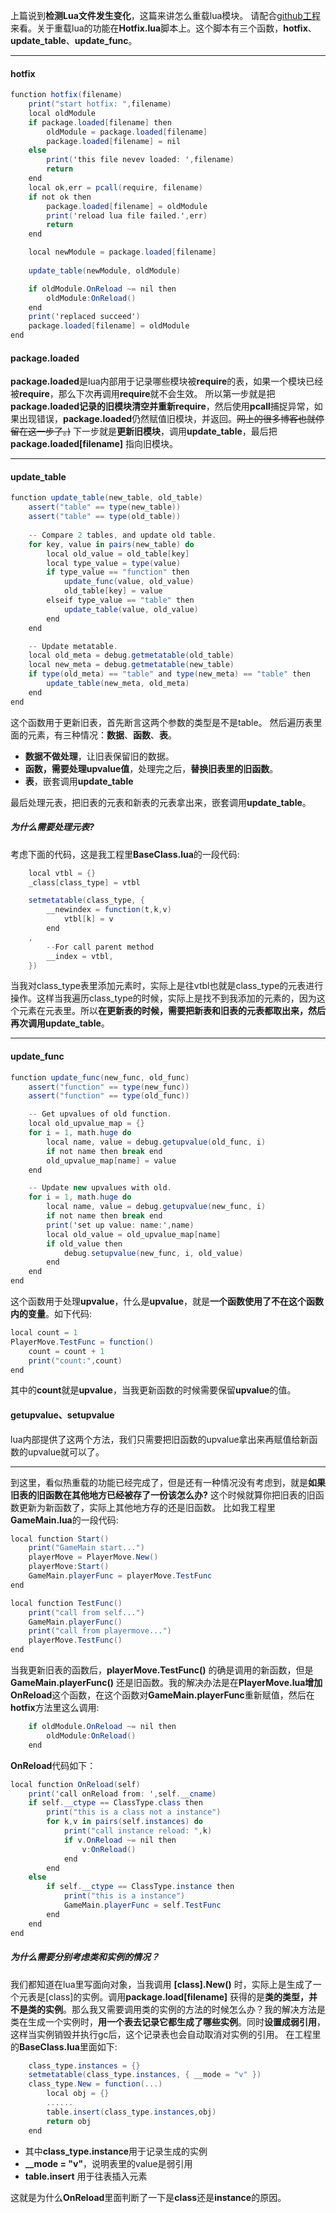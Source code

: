 上篇说到**检测Lua文件发生变化**，这篇来讲怎么重载lua模块。
请配合[github工程](https://github.com/756915370/LuaRuntimeHotfix)来看。关于重载lua的功能在**Hotfix.lua**脚本上。这个脚本有三个函数，**hotfix**、**update_table**、**update_func**。
***
#### hotfix
```csharp
function hotfix(filename)
    print("start hotfix: ",filename)
    local oldModule
    if package.loaded[filename] then
        oldModule = package.loaded[filename]
        package.loaded[filename] = nil
    else
        print('this file nevev loaded: ',filename)
        return
    end
    local ok,err = pcall(require, filename)
    if not ok then
        package.loaded[filename] = oldModule
        print('reload lua file failed.',err)
        return
    end

    local newModule = package.loaded[filename]
    
    update_table(newModule, oldModule)

    if oldModule.OnReload ~= nil then
        oldModule:OnReload()
    end
    print('replaced succeed')
    package.loaded[filename] = oldModule
end
```
#### package.loaded
**package.loaded**是lua内部用于记录哪些模块被**require**的表，如果一个模块已经被**require**，那么下次再调用**require**就不会生效。
所以第一步就是把**package.loaded记录的旧模块清空并重新require**，然后使用**pcall**捕捉异常，如果出现错误，**package.loaded**仍然赋值旧模块，并返回。~~网上的很多博客也就停留在这一步了。)~~ 下一步就是**更新旧模块**，调用**update_table**，最后把**package.loaded[filename]** 指向旧模块。
***
#### update_table

```csharp
function update_table(new_table, old_table)
    assert("table" == type(new_table))
    assert("table" == type(old_table))
    
    -- Compare 2 tables, and update old table.
    for key, value in pairs(new_table) do
        local old_value = old_table[key]
        local type_value = type(value)
        if type_value == "function" then
            update_func(value, old_value)
            old_table[key] = value
        elseif type_value == "table" then
            update_table(value, old_value)
        end
    end 

    -- Update metatable.
    local old_meta = debug.getmetatable(old_table)
    local new_meta = debug.getmetatable(new_table)
    if type(old_meta) == "table" and type(new_meta) == "table" then
        update_table(new_meta, old_meta)
    end
end
```
这个函数用于更新旧表，首先断言这两个参数的类型是不是table。
然后遍历表里面的元素，有三种情况：**数据**、**函数**、**表**。
- **数据不做处理**，让旧表保留旧的数据。
- **函数，需要处理upvalue值**，处理完之后，**替换旧表里的旧函数**。
- **表**，嵌套调用**update_table**

最后处理元表，把旧表的元表和新表的元表拿出来，嵌套调用**update_table**。
##### 为什么需要处理元表?
考虑下面的代码，这是我工程里**BaseClass.lua**的一段代码:
```csharp
    local vtbl = {}
    _class[class_type] = vtbl

    setmetatable(class_type, {
        __newindex = function(t,k,v)
            vtbl[k] = v
        end
    ,
        --For call parent method
        __index = vtbl,
    })
```
当我对class_type表里添加元素时，实际上是往vtbl也就是class_type的元表进行操作。这样当我遍历class_type的时候，实际上是找不到我添加的元素的，因为这个元素在元表里。所以**在更新表的时候，需要把新表和旧表的元表都取出来，然后再次调用update_table**。
***
#### update_func
```csharp
function update_func(new_func, old_func)
    assert("function" == type(new_func))
    assert("function" == type(old_func))

    -- Get upvalues of old function.
    local old_upvalue_map = {}
    for i = 1, math.huge do
        local name, value = debug.getupvalue(old_func, i)
        if not name then break end
        old_upvalue_map[name] = value
    end

    -- Update new upvalues with old.
    for i = 1, math.huge do
        local name, value = debug.getupvalue(new_func, i)
        if not name then break end
        print('set up value: name:',name)
        local old_value = old_upvalue_map[name]
        if old_value then
            debug.setupvalue(new_func, i, old_value)
        end  
    end 
end
```
这个函数用于处理**upvalue**，什么是**upvalue**，就是**一个函数使用了不在这个函数内的变量**。如下代码:

```csharp
local count = 1
PlayerMove.TestFunc = function()
    count = count + 1
    print("count:",count)
end
```
其中的**count**就是**upvalue**，当我更新函数的时候需要保留**upvalue**的值。
#### getupvalue、setupvalue
lua内部提供了这两个方法，我们只需要把旧函数的upvalue拿出来再赋值给新函数的upvalue就可以了。
***
到这里，看似热重载的功能已经完成了，但是还有一种情况没有考虑到，就是**如果旧表的旧函数在其他地方已经被存了一份该怎么办?** 这个时候就算你把旧表的旧函数更新为新函数了，实际上其他地方存的还是旧函数。
比如我工程里**GameMain.lua**的一段代码:

```csharp
local function Start()
    print("GameMain start...")
    playerMove = PlayerMove.New()
    playerMove:Start()
    GameMain.playerFunc = playerMove.TestFunc
end

local function TestFunc()
    print("call from self...")
    GameMain.playerFunc()
    print("call from playermove...")
    playerMove.TestFunc()
end
```
当我更新旧表的函数后，**playerMove.TestFunc()** 的确是调用的新函数，但是**GameMain.playerFunc()** 还是旧函数。我的解决办法是在**PlayerMove.lua增加OnReload**这个函数，在这个函数对**GameMain.playerFunc**重新赋值，然后在**hotfix**方法里这么调用:

```csharp
    if oldModule.OnReload ~= nil then
        oldModule:OnReload()
    end
```
**OnReload**代码如下：

```csharp
local function OnReload(self)
    print('call onReload from: ',self.__cname)
    if self.__ctype == ClassType.class then
        print("this is a class not a instance")
        for k,v in pairs(self.instances) do
            print("call instance reload: ",k)
            if v.OnReload ~= nil then
                v:OnReload()
            end
        end
    else
        if self.__ctype == ClassType.instance then
            print("this is a instance")
            GameMain.playerFunc = self.TestFunc
        end
    end
end
```
##### 为什么需要分别考虑类和实例的情况？
我们都知道在lua里写面向对象，当我调用 **[class].New()** 时，实际上是生成了一个元表是[class]的实例。调用**package.load[filename]** 获得的是**类的类型，并不是类的实例**。那么我又需要调用类的实例的方法的时候怎么办？我的解决方法是类在生成一个实例时，**用一个表去记录它都生成了哪些实例**。同时**设置成弱引用**，这样当实例销毁并执行gc后，这个记录表也会自动取消对实例的引用。
在工程里的**BaseClass.lua**里面如下:
```csharp
    class_type.instances = {}
    setmetatable(class_type.instances, { __mode = "v" })
    class_type.New = function(...)
    	local obj = {}
		......
        table.insert(class_type.instances,obj)
        return obj
    end
```
- 其中**class_type.instance**用于记录生成的实例
- **__mode = "v"**，说明表里的value是弱引用
- **table.insert** 用于往表插入元素

这就是为什么**OnReload**里面判断了一下是**class**还是**instance**的原因。
